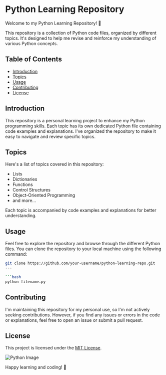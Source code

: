 # Python Learning Repository

Welcome to my Python Learning Repository! 🐍

This repository is a collection of Python code files, organized by different topics. It's designed to help me revise and reinforce my understanding of various Python concepts.

## Table of Contents

- [Introduction](#introduction)
- [Topics](#topics)
- [Usage](#usage)
- [Contributing](#contributing)
- [License](#license)

## Introduction

This repository is a personal learning project to enhance my Python programming skills. Each topic has its own dedicated Python file containing code examples and explanations. I've organized the repository to make it easy to navigate and review specific topics.

## Topics

Here's a list of topics covered in this repository:

- Lists
- Dictionaries
- Functions
- Control Structures
- Object-Oriented Programming
- and more...

Each topic is accompanied by code examples and explanations for better understanding.

## Usage

Feel free to explore the repository and browse through the different Python files. You can clone the repository to your local machine using the following command:

```bash
git clone https://github.com/your-username/python-learning-repo.git
---

```bash
python filename.py
```

## Contributing

I'm maintaining this repository for my personal use, so I'm not actively seeking contributions. However, if you find any issues or errors in the code or explanations, feel free to open an issue or submit a pull request.

## License

This project is licensed under the [MIT License](LICENSE).


![Python Image](python-image.png)

Happy learning and coding! 🚀

